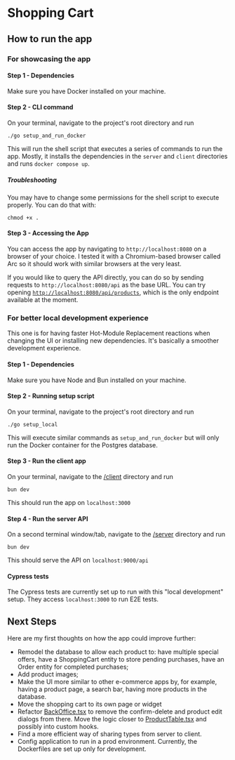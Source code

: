 # Shopping Cart

## How to run the app

### For showcasing the app

#### Step 1 - Dependencies

Make sure you have Docker installed on your machine.

#### Step 2 - CLI command

On your terminal, navigate to the project's root directory and run

    ./go setup_and_run_docker

This will run the shell script that executes a series of commands to run the app. Mostly, it installs the dependencies in the `server` and `client` directories and runs `docker compose up`.

##### Troubleshooting

You may have to change some permissions for the shell script to execute properly. You can do that with:

    chmod +x .

#### Step 3 - Accessing the App

You can access the app by navigating to `http://localhost:8080` on a browser of your choice. I tested it with a Chromium-based browser called Arc so it should work with similar browsers at the very least.

If you would like to query the API directly, you can do so by sending requests to `http://localhost:8080/api` as the base URL. You can try opening [`http://localhost:8080/api/products`](`http://localhost:8080/api/products`), which is the only endpoint available at the moment.

### For better local development experience

This one is for having faster Hot-Module Replacement reactions when changing the UI or installing new dependencies. It's basically a smoother development experience.

#### Step 1 - Dependencies

Make sure you have Node and Bun installed on your machine.

#### Step 2 - Running setup script

On your terminal, navigate to the project's root directory and run

    ./go setup_local

This will execute similar commands as `setup_and_run_docker` but will only run the Docker container for the Postgres database.

#### Step 3 - Run the client app

On your terminal, navigate to the [/client](/client/) directory and run

    bun dev

This should run the app on `localhost:3000`

#### Step 4 - Run the server API

On a second terminal window/tab, navigate to the [/server](/server/) directory and run

    bun dev

This should serve the API on `localhost:9000/api`

#### Cypress tests

The Cypress tests are currently set up to run with this "local development" setup. They access `localhost:3000` to run E2E tests.

## Next Steps

Here are my first thoughts on how the app could improve further:

- Remodel the database to allow each product to: have multiple special offers, have a ShoppingCart entity to store pending purchases, have an Order entity for completed purchases;
- Add product images;
- Make the UI more similar to other e-commerce apps by, for example, having a product page, a search bar, having more products in the database.
- Move the shopping cart to its own page or widget
- Refactor [BackOffice.tsx](/client/src/components/back-office/BackOffice.tsx) to remove the confirm-delete and product edit dialogs from there. Move the logic closer to [ProductTable.tsx](/client/src/components/back-office/ProductTable.tsx) and possibly into custom hooks.
- Find a more efficient way of sharing types from server to client.
- Config application to run in a prod environment. Currently, the Dockerfiles are set up only for development.